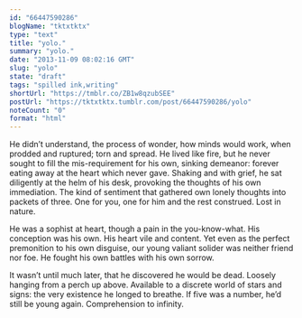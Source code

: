```yaml
---
id: "66447590286"
blogName: "tktxtktx"
type: "text"
title: "yolo."
summary: "yolo."
date: "2013-11-09 08:02:16 GMT"
slug: "yolo"
state: "draft"
tags: "spilled ink,writing"
shortUrl: "https://tmblr.co/ZB1w8qzubSEE"
postUrl: "https://tktxtktx.tumblr.com/post/66447590286/yolo"
noteCount: "0"
format: "html"
---
```


He didn’t understand, the process of wonder, how minds would work, when prodded and ruptured; torn and spread. He lived like fire, but he never sought to fill the mis-requirement for his own, sinking demeanor: forever eating away at the heart which never gave. Shaking and with grief, he sat diligently at the helm of his desk, provoking the thoughts of his own immediation. The kind of sentiment that gathered own lonely thoughts into packets of three. One for you, one for him and the rest construed. Lost in nature.

He was a sophist at heart, though a pain in the you-know-what. His conception was his own. His heart vile and content. Yet even as the perfect premonition to his own disguise, our young valiant solider was neither friend nor foe. He fought his own battles with his own sorrow. 

It wasn’t until much later, that he discovered he would be dead. Loosely hanging from a perch up above. Available to a discrete world of stars and signs: the very existence he longed to breathe. If five was a number, he’d still be young again. Comprehension to infinity.
